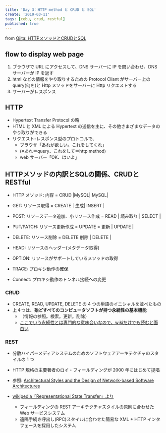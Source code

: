 ```yaml
---
title: 'Day 3：HTTP method と CRUD と SQL'
create: '2019-03-11'
tags: [cebu, crud, restful]
published: true
---
```


from [Qiita: HTTPメソッドとCRUDとSQL](https://qiita.com/OriverK/items/19b9e0113fe22afb3017)

## flow to display web page

1. ブラウザで URL にアクセスして、DNS サーバーに IP を問い合わせ、DNS サーバーが IP を返す
2. html などの情報をやり取りするための Protocol Cliant がサーバー上の query(何を)と Http メソッドをサーバーに Http リクエストする
3. サーバーがレスポンス

## HTTP

- Hypertext Transfer Protocol の略
- HTML と XML による Hypertext の送信を主に、その他さまざまなデータのやり取りができる
- リクエスト-レスポンス型のプロトコルで、
  - ブラウザ「あれが欲しい。これをしてくれ」
  - (※あれ＝query、これをして＝http method)
  - web サーバー「OK、はいよ」

## HTTPメソッドの内訳とSQLの関係、CRUDとRESTful

- HTTP メソッド: 内容 = CRUD  |MySQL| MySQL|
- GET: リソース取得 = CREATE  | 生成| INSERT |
- POST: リソースデータ追加、小リソース作成 = READ | 読み取り | SELECT |
- PUT/PATCH: リソース更新作成  = UPDATE = 更新 | UPDATE |
- DELETE: リソース削除 = DELETE  削除 | DELETE |

- HEAD: リソースのヘッダー(メタデータ取得)
- OPTION: リソースがサポートしているメソッドの取得
- TRACE: プロキシ動作の確保
- Connect: プロキシ動作のトンネル接続への変更

### CRUD

- CREATE, READ, UPDATE, DELETE の 4 つの単語のイニシャルを並べたもの
- 上４つは、**殆どすべてのコンピュータソフトが持つ永続性の基本機能**
  - （情報の参照。検索。更新。削除）
  - [ここでいう永続性とは専門的な意味合いなので、wikiだけでも読むと面白い](https://ja.wikipedia.org/wiki/%E6%B0%B8%E7%B6%9A%E6%80%A7)

### REST

- 分散ハイパーメディアシステムのためのソフトウェアアーキテクチャのスタイルの 1 つ
- HTTP 規格の主要著者のロイ・フィールディングが 2000 年にはじめて提唱

- 参照: [Architectural Styles and the Design of Network-based Software Architectures](https://www.ics.uci.edu/~fielding/pubs/dissertation/top.htm)

- [wikipedia「Representational State Transfer」より](https://ja.wikipedia.org/wiki/Representational_State_Transfer)
  - フィールディングの REST アーキテクチャスタイルの原則に合わせた Web サービスシステム
  - 遠隔手続き呼出し(RPC)スタイルに合わせた簡易な XML + HTTP インタフェースを採用したシステム
